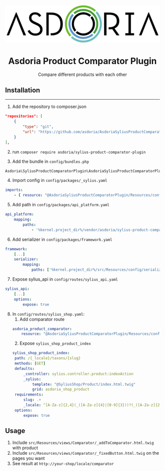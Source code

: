 ![Logo Asdoria](doc/asdoria.jpg)

<h1 align="center">Asdoria Product Comparator Plugin</h1>

<p align="center">Compare different products with each other</p>

## Installation

---
1. Add the repository to composer.json

```JSON
"repositories": [
    {
        "type": "git",
        "url": "https://github.com/asdoria/AsdoriaSyliusProductComparatorPlugin.git"
    }
],
```
2. run `composer require asdoria/sylius-product-comparator-plugin`


3. Add the bundle in `config/bundles.php`

```PHP
Asdoria\SyliusProductComparatorPlugin\AsdoriaSyliusProductComparatorPlugin::class => ['all' => true],
```

4. Import config in `config/packages/_sylius.yaml`
```yaml
imports:
    - { resource: "@AsdoriaSyliusProductComparatorPlugin/Resources/config/app/config.yaml"}
```

5. Add path in `config/packages/api_platform.yaml`
```yaml
api_platform:
    mapping:
        paths:
            - '%kernel.project_dir%/vendor/asdoria/sylius-product-comparator-plugin/src/Resources/config/api_resources'
```

6. Add serializer in `config/packages/framework.yaml`
```yaml
framework:
    [...]
    serializer:
        mapping:
            paths: ['%kernel.project_dir%/src/Resources/config/serialization']
```

7. Expose sylius_api in `config/routes/sylius_api.yaml`
```yaml
sylius_api:
    [...]
    options:
        expose: true
```

8. In `config/routes/sylius_shop.yaml`:
   1. Add comparator route
    ```yaml
    asdoria_product_comparator:
        resource: "@AsdoriaSyliusProductComparatorPlugin/Resources/config/routing.yaml"
    ```
    2. Expose `sylius_shop_product_index`
   ```yaml
   sylius_shop_product_index:
    path: /{_locale}/taxons/{slug}
    methods: [GET]
    defaults:
        _controller: sylius.controller.product:indexAction
        _sylius:
            template: "@SyliusShop/Product/index.html.twig"
            grid: asdoria_shop_product
    requirements:
        slug: .+
        _locale: ^[A-Za-z]{2,4}(_([A-Za-z]{4}|[0-9]{3}))?(_([A-Za-z]{2}|[0-9]{3}))?$
    options:
        expose: true
   ```

## Usage

1. Include `src/Resources/views/Comparator/_addToComparator.html.twig` with product
2. Include `src/Resources/views/Comparator/_fixedButton.html.twig` on the pages you want
3. See result at `http://your-shop/locale/comparator`
